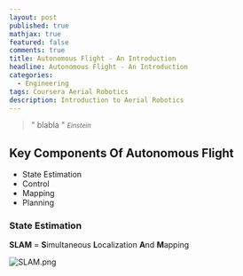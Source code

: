 ```yaml
---
layout: post
published: true
mathjax: true
featured: false
comments: true
title: Autonomous Flight - An Introduction
headline: Autonomous Flight - An Introduction
categories:
  - Engineering
tags: Coursera Aerial Robotics
description: Introduction to Aerial Robotics
---
```

>&quot; blabla &quot;
><small><cite title="Einstein">Einstein</cite></small>

## Key Components Of Autonomous Flight
- State Estimation
- Control
- Mapping
- Planning

### State Estimation
**SLAM** = **S**imultaneous **L**ocalization **A**nd **M**apping

![SLAM.png]({{site.baseurl}}/images/posts/AerialRobotics/SLAM.png)


